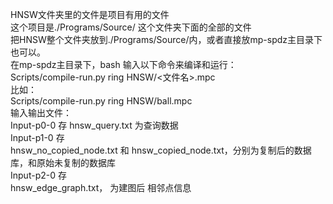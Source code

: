 HNSW文件夹里的文件是项目有用的文件  
这个项目是./Programs/Source/ 这个文件夹下面的全部的文件  
把HNSW整个文件夹放到./Programs/Source/内，或者直接放mp-spdz主目录下也可以。  
在mp-spdz主目录下，bash 输入以下命令来编译和运行：  
Scripts/compile-run.py ring HNSW/<文件名>.mpc  
比如：  
Scripts/compile-run.py ring HNSW/ball.mpc  
输入输出文件：  
Input-p0-0 存
hnsw_query.txt 为查询数据  
Input-p1-0 存  
hnsw_no_copied_node.txt 和 hnsw_copied_node.txt，分别为复制后的数据库，和原始未复制的数据库  
Input-p2-0 存  
hnsw_edge_graph.txt， 为建图后 相邻点信息  